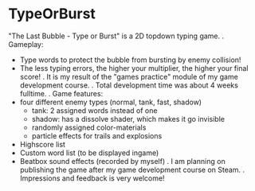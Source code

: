 # TypeOrBurst
"The Last Bubble - Type or Burst" is a 2D topdown typing game.
.
Gameplay:
  - Type words to protect the bubble from bursting by enemy collision!
  - The less typing errors, the higher your multiplier, the higher your final score!
.
It is my result of the "games practice" module of my game development course.
.
Total development time was about 4 weeks fulltime.
.
Game features:
  - four different enemy types (normal, tank, fast, shadow)
    - tank: 2 assigned words instead of one
    - shadow: has a dissolve shader, which makes it go invisible
    - randomly assigned color-materials
    - particle effects for trails and explosions
  - Highscore list
  - Custom word list (to be displayed ingame)
  - Beatbox sound effects (recorded by myself)
.
I am planning on publishing the game after my game development course on Steam. 
.
Impressions and feedback is very welcome!
